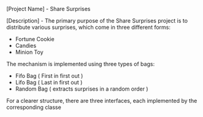 [Project Name] - Share Surprises

[Description] - The primary purpose of the Share Surprises project is to distribute various surprises, which come in three different forms:
- Fortune Cookie
- Candies
- Minion Toy
  
The mechanism is implemented using three types of bags:
- Fifo Bag ( First in first out )
- Lifo Bag ( Last in first out )
- Random Bag ( extracts surprises in a random order )
  
For a clearer structure, there are three interfaces, each implemented by the corresponding classe
